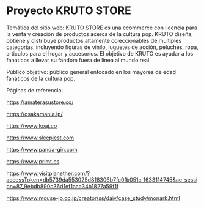 # Proyecto KRUTO STORE

Temática del sitio web: KRUTO STORE es una ecommerce con licencia para la venta y creación de productos acerca de la cultura pop. KRUTO diseña, obtiene y distribuye productos altamente coleccionables de multiples categorias, incluyendo figuras de vinilo, juguetes de acción, peluches, ropa, articulos para el hogar y accesorios. El objetivo de KRUTO es ayudar a los fanaticos a llevar su fandom fuera de linea al mundo real. 

Público objetivo: público general enfocado en los mayores de edad fanáticos de la cultura pop.

Páginas de referencia: 

https://amaterasustore.co/

https://osakamania.jp/

https://www.koaj.co

https://www.sleepiest.com

https://www.panda-gin.com

https://www.primt.es

https://www.visitplanether.com/?accessToken=db5739da553025d818306b7fc0fb051c_1633114745&ae_session=87_9ebdb890c36d1ef1aaa34b1827a59f1f

https://www.mouse-jp.co.jp/creator/ss/daiv/case_study/monark.html
